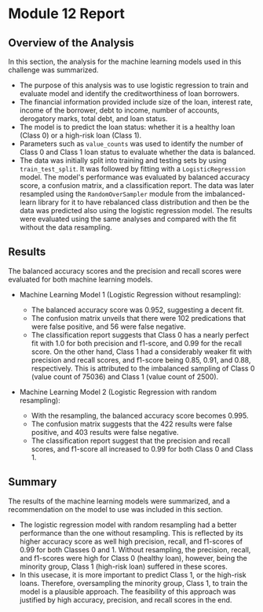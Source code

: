 # Module 12 Report

## Overview of the Analysis

In this section, the analysis for the machine learning models used in this challenge was summarized.

* The purpose of this analysis was to use logistic regression to train and evaluate model and identify the creditworthiness of loan borrowers.
* The financial information provided include size of the loan, interest rate, income of the borrower, debt to income, number of accounts, derogatory marks, total debt, and loan status. 
* The model is to predict the loan status: whether it is a healthy loan (Class 0) or a high-risk loan (Class 1).
* Parameters such as `value_counts` was used to identify the number of Class 0 and Class 1 loan status to evaluate whether the data is balanced.
* The data was initially split into training and testing sets by using `train_test_split`. It was followed by fitting with a `LogisticRegression` model. The model's performance was evaluated by balanced accuracy score, a confusion matrix, and a classification report. The data was later resampled using the `RandomOverSampler` module from the imbalanced-learn library for it to have rebalanced class distribution and then be the data was predicted also using the logistic regression model. The results were evaluated using the same analyses and compared with the fit without the data resampling.

## Results

The balanced accuracy scores and the precision and recall scores were evaluated for both machine learning models.

* Machine Learning Model 1 (Logistic Regression without resampling):
  * The balanced accuracy score was 0.952, suggesting a decent fit.
  * The confusion matrix unveils that there were 102 predications that were false positive, and 56 were false negative.
  * The classification report suggests that Class 0 has a nearly perfect fit with 1.0 for both precision and f1-score, and 0.99 for the recall score. On the other hand, Class 1 had a considerably weaker fit with precision and recall scores, and f1-score being 0.85, 0.91, and 0.88, respectively. This is attributed to the imbalanced sampling of Class 0 (value count of 75036) and Class 1 (value count of 2500).

* Machine Learning Model 2 (Logistic Regression with random resampling):
  * With the resampling, the balanced accuracy score becomes 0.995.
  * The confusion matrix suggests that the 422 results were false positive, and 403 results were false negative.
  * The classification report suggest that the precision and recall scores, and f1-score all increased to 0.99 for both Class 0 and Class 1.

## Summary

The results of the machine learning models were summarized, and a recommendation on the model to use was included in this section.
* The logistic regression model with random resampling had a better performance than the one without resampling. This is reflected by its higher accuracy score as well high precision, recall, and f1-scores of 0.99 for both Classes 0 and 1. Without resampling, the precision, recall, and f1-scores were high for Class 0 (healthy loan), however, being the minority group, Class 1 (high-risk loan) suffered in these scores. 
* In this usecase, it is more important to predict Class 1, or the high-risk loans. Therefore, oversampling the minority group, Class 1, to train the model is a plausible approach. The feasibility of this approach was justified by high accuracy, precision, and recall scores in the end.
